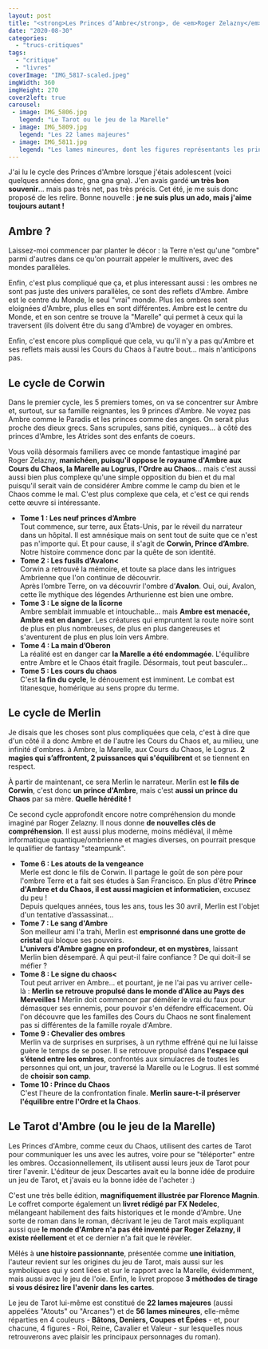 ```yaml
---
layout: post
title: "<strong>Les Princes d’Ambre</strong>, de <em>Roger Zelazny</em>"
date: "2020-08-30"
categories: 
  - "trucs-critiques"
tags: 
  - "critique"
  - "livres"
coverImage: "IMG_5817-scaled.jpeg"
imgWidth: 360
imgHeight: 270
cover2left: true
carousel: 
 - image: IMG_5806.jpg
   legend: "Le Tarot ou le jeu de la Marelle"
 - image: IMG_5809.jpg
   legend: "Les 22 lames majeures"
 - image: IMG_5811.jpg
   legend: "Les lames mineures, dont les figures représentants les princes"
---
```


J'ai lu le cycle des Princes d'Ambre lorsque j'étais adolescent (voici quelques années donc, gna gna gna). J'en avais gardé **un très bon souvenir**... mais pas très net, pas très précis. Cet été, je me suis donc proposé de les relire. Bonne nouvelle : **je ne suis plus un ado, mais j'aime toujours autant !**

## Ambre ?

Laissez-moi commencer par planter le décor : la Terre n'est qu'une "ombre" parmi d'autres dans ce qu'on pourrait appeler le multivers, avec des mondes parallèles.

Enfin, c'est plus compliqué que ça, et plus interessant aussi : les ombres ne sont pas juste des univers parallèles, ce sont des reflets d'Ambre. Ambre est le centre du Monde, le seul "vrai" monde. Plus les ombres sont eloignées d'Ambre, plus elles en sont différentes. Ambre est le centre du Monde, et en son centre se trouve la "Marelle" qui permet à ceux qui la traversent (ils doivent être du sang d'Ambre) de voyager en ombres.

Enfin, c'est encore plus compliqué que cela, vu qu'il n'y a pas qu'Ambre et ses reflets mais aussi les Cours du Chaos à l'autre bout... mais n'anticipons pas.

## Le cycle de Corwin

Dans le premier cycle, les 5 premiers tomes, on va se concentrer sur Ambre et, surtout, sur sa famille reignantes, les 9 princes d'Ambre. Ne voyez pas Ambre comme le Paradis et les princes comme des anges. On serait plus proche des dieux grecs. Sans scrupules, sans pitié, cyniques... à côté des princes d'Ambre, les Atrides sont des enfants de coeurs.

Vous voilà désormais familiers avec ce monde fantastique imaginé par Roger Zelazny, **manichéen, puisqu'il oppose le royaume d'Ambre aux Cours du Chaos, la Marelle au Logrus, l'Ordre au Chaos**... mais c'est aussi aussi bien plus complexe qu'une simple opposition du bien et du mal puisqu'il serait vain de considérer Ambre comme le camp du bien et le Chaos comme le mal. C'est plus complexe que cela, et c'est ce qui rends cette œuvre si intéressante.

- **Tome 1 : Les neuf princes d’Ambre**<br />Tout commence, sur terre, aux États-Unis, par le réveil du narrateur dans un hôpital. Il est amnésique mais on sent tout de suite que ce n'est pas n'importe qui. Et pour cause, il s'agit de <strong>Corwin, Prince d’Ambre</strong>. Notre histoire commence donc par la quête de son identité.
- **Tome 2 : Les fusils d’Avalon<**<br />Corwin a retrouvé la mémoire, et toute sa place dans les intrigues Ambrienne que l'on continue de découvrir.<br />Après l’ombre Terre, on va découvrir l'ombre d’<strong>Avalon</strong>. Oui, oui, Avalon, cette île mythique des légendes Arthurienne est bien une ombre.
- **Tome 3 : Le signe de la licorne**<br />Ambre semblait immuable et intouchable... mais <strong>Ambre est menacée, Ambre est en danger</strong>. Les créatures qui empruntent la route noire sont de plus en plus nombreuses, de plus en plus dangereuses et s'aventurent de plus en plus loin vers Ambre.
- **Tome 4 : La main d’Oberon**<br />La réalité est en danger car <strong>la Marelle a été endommagée</strong>. L'équilibre entre Ambre et le Chaos était fragile. Désormais, tout peut basculer...
- **Tome 5 : Les cours du chaos**<br />C'est <strong>la fin du cycle</strong>, le dénouement est imminent. Le combat est titanesque, homérique au sens propre du terme.

## Le cycle de Merlin

Je disais que les choses sont plus compliquées que cela, c'est à dire que d'un côté il a donc Ambre et de l'autre les Cours du Chaos et, au milieu, une infinité d'ombres. à Ambre, la Marelle, aux Cours du Chaos, le Logrus. **2 magies qui s’affrontent, 2 puissances qui s'équilibrent** et se tiennent en respect.

À partir de maintenant, ce sera Merlin le narrateur. Merlin est **le fils de Corwin**, c'est donc **un prince d'Ambre**, mais c'est **aussi un prince du Chaos** par sa mère. **Quelle hérédité !**

Ce second cycle approfondit encore notre compréhension du monde imaginé par Roger Zelazny. Il nous donne **de nouvelles clés de compréhension**. Il est aussi plus moderne, moins médiéval, il même informatique quantique/ombrienne et magies diverses, on pourrait presque le qualifier de fantasy "steampunk".

- **Tome 6 : Les atouts de la vengeance**<br />Merle est donc le fils de Corwin. Il partage le goût de son père pour l'ombre Terre et a fait ses études à San Francisco. En plus d'être <strong>Prince d'Ambre et du Chaos, il est aussi magicien et informaticien</strong>, excusez du peu&nbsp;!<br />Depuis quelques années, tous les ans, tous les 30&nbsp;avril, Merlin est l'objet d'un tentative d’assassinat...
- **Tome 7 : Le sang d'Ambre**<br />Son meilleur ami l'a trahi, Merlin est <strong>emprisonné dans une grotte de cristal</strong> qui bloque ses pouvoirs.<br /><strong>L'univers d'Ambre gagne en profondeur, et en mystères</strong>, laissant Merlin bien désemparé. À qui peut-il faire confiance&nbsp;? De qui doit-il se méfier&nbsp;?
- **Tome 8 : Le signe du chaos<**<br />Tout peut arriver en Ambre... et pourtant, je ne l'ai pas vu arriver celle-là&nbsp;: <strong>Merlin se retrouve propulsé dans le monde d'Alice au Pays des Merveilles&nbsp;!</strong>
Merlin doit commencer par démêler le vrai du faux pour démasquer ses ennemis, pour pouvoir s'en défendre efficacement. Où l'on découvre que les familles des Cours du Chaos ne sont finalement pas si différentes de la famille royale d'Ambre.
- **Tome 9 : Chevalier des ombres**<br />Merlin va de surprises en surprises, à un rythme effréné qui ne lui laisse guère le temps de se poser. Il se retrouve propulsé dans <strong>l'espace qui s’étend entre les ombres</strong>, confrontés aux simulacres de toutes les personnes qui ont, un jour, traversé la Marelle ou le Logrus. Il est sommé de <strong>choisir son camp</strong>.
- **Tome 10 : Prince du Chaos**<br />C'est l'heure de la confrontation finale. <strong>Merlin saure-t-il préserver l'équilibre entre l'Ordre et la Chaos</strong>.

## Le Tarot d'Ambre (ou le jeu de la Marelle)

Les Princes d'Ambre, comme ceux du Chaos, utilisent des cartes de Tarot pour communiquer les uns avec les autres, voire pour se "téléporter" entre les ombres. Occasionnellement, ils utilisent aussi leurs jeux de Tarot pour tirer l'avenir. L'éditeur de jeux Descartes avait eu la bonne idée de produire un jeu de Tarot, et j'avais eu la bonne idée de l'acheter :)

C'est une très belle édition, **magnifiquement illustrée par Florence Magnin**. Le coffret comporte également un **livret rédigé par FX Nedelec**, mélangeant habilement des faits historiques et le monde d'Ambre. Une sorte de roman dans le roman, décrivant le jeu de Tarot mais expliquant aussi que **le monde d'Ambre n'a pas été inventé par Roger Zelazny, il existe réellement** et et ce dernier n'a fait que le révéler.

Mêlés à **une histoire passionnante**, présentée comme **une initiation**, l'auteur revient sur les origines du jeu de Tarot, mais aussi sur les symboliques qui y sont liées et sur le rapport avec la Marelle, évidemment, mais aussi avec le jeu de l'oie. Enfin, le livret propose **3 méthodes de tirage si vous désirez lire l'avenir dans les cartes**.

Le jeu de Tarot lui-même est constitué de **22 lames majeures** (aussi appelées "Atouts" ou "Arcanes") et de **56 lames mineures**, elle-même réparties en 4 couleurs - **Bâtons, Deniers, Coupes et Épées** - et, pour chacune, 4 figures - Roi, Reine, Cavalier et Valeur - sur lesquelles nous retrouverons avec plaisir les principaux personnages du roman).

